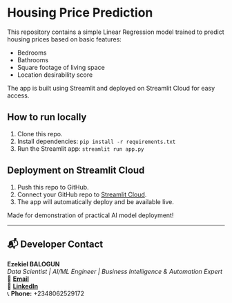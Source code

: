 # Housing Price Prediction

This repository contains a simple Linear Regression model trained to predict housing prices based on basic features:

- Bedrooms
- Bathrooms
- Square footage of living space
- Location desirability score

The app is built using Streamlit and deployed on Streamlit Cloud for easy access.

## How to run locally

1. Clone this repo.
2. Install dependencies: `pip install -r requirements.txt`
3. Run the Streamlit app: `streamlit run app.py`

## Deployment on Streamlit Cloud

1. Push this repo to GitHub.
2. Connect your GitHub repo to [Streamlit Cloud](https://streamlit.io/cloud).
3. The app will automatically deploy and be available live.

Made for demonstration of practical AI model deployment!

---

## 📬 Developer Contact

**Ezekiel BALOGUN**  
_Data Scientist | AI/ML Engineer | Business Intelligence & Automation Expert_  
📧 [**Email**](mailto:ezekiel4true@yahoo.com)  
🔗 [**LinkedIn**](https://www.linkedin.com/in/ezekiel-balogun-39a14438)  
📞 **Phone:** +2348062529172
